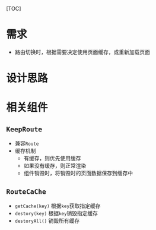 [TOC]

# 需求
- 路由切换时，根据需要决定使用页面缓存，或重新加载页面

# 设计思路

# 相关组件
## `KeepRoute`
- 兼容`Route`
- 缓存机制
    - 有缓存，则优先使用缓存
    - 如果没有缓存，则正常渲染
    - 组件销毁时，将销毁时的页面数据保存到缓存中

## `RouteCaChe`
- `getCache(key)` 根据`key`获取指定缓存
- `destory(key)` 根据`key`销毁指定缓存
- `destoryAll()` 销毁所有缓存

